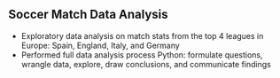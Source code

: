 ## Soccer Match Data Analysis
- Exploratory data analysis on match stats from the top 4 leagues in Europe: Spain, England, Italy, and Germany
- Performed full data analysis process Python: formulate questions, wrangle data, explore, draw conclusions, and communicate findings
